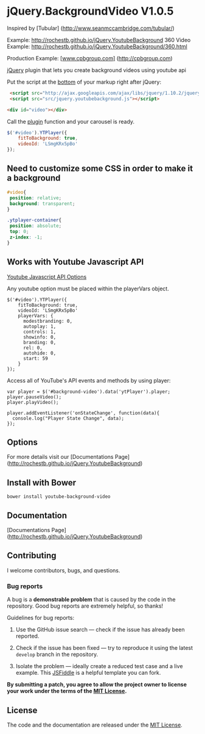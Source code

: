 # jQuery.BackgroundVideo V1.0.5
Inspired by [Tubular] (http://www.seanmccambridge.com/tubular/)

Example: http://rochestb.github.io/jQuery.YoutubeBackground
360 Video Example: http://rochestb.github.io/jQuery.YoutubeBackground/360.html

Production Example: [www.cpbgroup.com] (http://cpbgroup.com)

[jQuery](http://jquery.com/) plugin that lets you create background videos using youtube api


Put the script at the [bottom](https://developer.yahoo.com/performance/rules.html#js_bottom) of your markup right after jQuery:

```html
 <script src="http://ajax.googleapis.com/ajax/libs/jquery/1.10.2/jquery.min.js"></script>
 <script src="src/jquery.youtubebackground.js"></script>
```

```html
<div id="video"></div>
```

Call the [plugin](http://learn.jquery.com/plugins/) function and your carousel is ready.

```javascript
$('#video').YTPlayer({
    fitToBackground: true,
    videoId: 'LSmgKRx5pBo'
});
```

## Need to customize some CSS in order to make it a background
```css
#video{
 position: relative;
 background: transparent;
}

.ytplayer-container{
 position: absolute;
 top: 0;
 z-index: -1;
}
```

## Works with Youtube Javascript API

[Youtube Javascript API Options](https://developers.google.com/youtube/js_api_reference)

Any youtube option must be placed within the playerVars object.
```
$('#video').YTPlayer({
    fitToBackground: true,
    videoId: 'LSmgKRx5pBo'
    playerVars: {
      modestbranding: 0,
      autoplay: 1,
      controls: 1,
      showinfo: 0,
      branding: 0,
      rel: 0,
      autohide: 0,
      start: 59
    }
});
```

Access all of YouTube's API events and methods by using player:
```
var player = $('#background-video').data('ytPlayer').player;
player.pauseVideo();
player.playVideo();

player.addEventListener('onStateChange', function(data){
  console.log("Player State Change", data);
});

```

## Options
For more details visit our [Documentations Page] (http://rochestb.github.io/jQuery.YoutubeBackground)


## Install with Bower

```
bower install youtube-background-video
```
## Documentation

[Documentations Page] (http://rochestb.github.io/jQuery.YoutubeBackground)

## Contributing

I welcome contributors, bugs, and questions.

### Bug reports

A bug is a **demonstrable problem** that is caused by the code in the repository. Good bug reports are extremely helpful, so thanks!

Guidelines for bug reports:

  1. Use the GitHub issue search — check if the issue has already been reported.

  2. Check if the issue has been fixed — try to reproduce it using the latest `develop` branch in the repository.

  3. Isolate the problem — ideally create a reduced test case and a live example. This [JSFiddle](http://jsfiddle.net/u3FTZ/) is a helpful template you can fork.


**By submitting a patch, you agree to allow the project owner to
license your work under the terms of the [MIT License](LICENSE).**

## License

The code and the documentation are released under the [MIT License](LICENSE).
